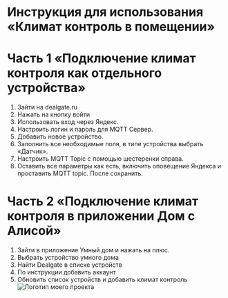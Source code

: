 # Инструкция для использования «Климат контроль в помещении»
# Часть 1 «Подключение климат контроля как отдельного устройства»
1. Зайти на dealgate.ru
2. Нажать на кнопку войти
3. Использовать вход через Яндекс.
4. Настроить логин и пароль для MQTT Сервер.
5. Добавить новое устройство.
6. Заполнить все необходимые поля, в типе устройства выбрать «Датчик».
7. Настроить MQTT Topic с помощью шестеренки справа.
8. Оставить все параметры как есть, включить оповещение Яндекса и проставить MQTT topic. После сохранить.

# Часть 2 «Подключение климат контроля в приложении Дом с Алисой»
1. Зайти в приложение Умный дом и нажать на плюс.
2. Выбрать устройство умного дома
3. Найти Dealgate в списке устройств
4. По инструкции добавить аккаунт
5. Обновить список устройств и добавить климат контроль
![Логотип моего проекта](https://github.com/KonurbaevaTN/TP/blob/main/source/wSVv8C9sDnk.png)
